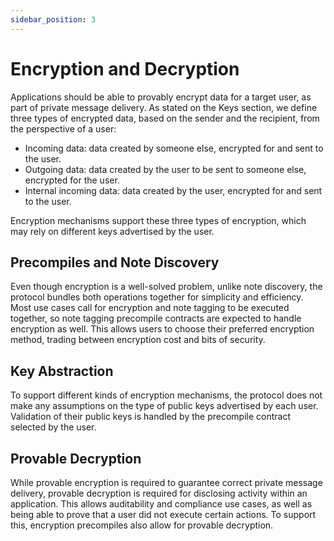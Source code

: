 ```yaml
---
sidebar_position: 3
---
```


# Encryption and Decryption

Applications should be able to provably encrypt data for a target user, as part of private message delivery. As stated on the Keys section, we define three types of encrypted data, based on the sender and the recipient, from the perspective of a user:

- Incoming data: data created by someone else, encrypted for and sent to the user.
- Outgoing data: data created by the user to be sent to someone else, encrypted for the user.
- Internal incoming data: data created by the user, encrypted for and sent to the user.

Encryption mechanisms support these three types of encryption, which may rely on different keys advertised by the user.

## Precompiles and Note Discovery

Even though encryption is a well-solved problem, unlike note discovery, the protocol bundles both operations together for simplicity and efficiency. Most use cases call for encryption and note tagging to be executed together, so note tagging precompile contracts are expected to handle encryption as well. This allows users to choose their preferred encryption method, trading between encryption cost and bits of security.

## Key Abstraction

To support different kinds of encryption mechanisms, the protocol does not make any assumptions on the type of public keys advertised by each user. Validation of their public keys is handled by the precompile contract selected by the user.

## Provable Decryption

While provable encryption is required to guarantee correct private message delivery, provable decryption is required for disclosing activity within an application. This allows auditability and compliance use cases, as well as being able to prove that a user did not execute certain actions. To support this, encryption precompiles also allow for provable decryption.